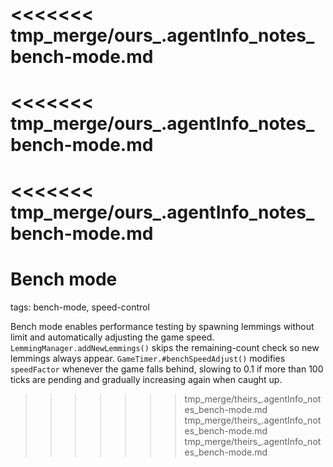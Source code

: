 <<<<<<< tmp_merge/ours_.agentInfo_notes_bench-mode.md
=======
<<<<<<< tmp_merge/ours_.agentInfo_notes_bench-mode.md
=======
<<<<<<< tmp_merge/ours_.agentInfo_notes_bench-mode.md
=======
# Bench mode

tags: bench-mode, speed-control

Bench mode enables performance testing by spawning lemmings without limit and automatically adjusting the game speed. `LemmingManager.addNewLemmings()` skips the remaining-count check so new lemmings always appear. `GameTimer.#benchSpeedAdjust()` modifies `speedFactor` whenever the game falls behind, slowing to 0.1 if more than 100 ticks are pending and gradually increasing again when caught up.
>>>>>>> tmp_merge/theirs_.agentInfo_notes_bench-mode.md
>>>>>>> tmp_merge/theirs_.agentInfo_notes_bench-mode.md
>>>>>>> tmp_merge/theirs_.agentInfo_notes_bench-mode.md
